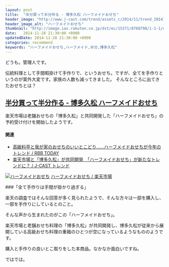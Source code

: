 ```yaml
---
layout: post
title:  "半分買って半分作る - 博多久松 ハーフメイドおせち"
header_image: "http://www.j-cast.com/trend/assets_c/2014/11/trend_20141112110651-thumb-645xauto-55793.jpg"
header_image_alt: "ハーフメイドおせち"
thumbnail: "http://image.ias.rakuten.co.jp/dst/ec/15371/8768798/1-1-1/daef3d231baaa12b4f00683defb2eb8e.jpg"
date:   2014-11-28 21:30:00 +0900
updatedDate: 2014-11-28 21:30:00 +0900
categories: recommend
keywords: "ハーフメイドおせち,ハーフメイド,半分,博多久松"
---
```


どうも。管理人です。

伝統料理として手間暇掛けて手作りで、というおせち。ですが、全てを手作りというのが案外大変です。家族の人数も減ってきました。
そんなところに出てきたおせちとは？

<!-- more -->

## [半分買って半分作る - 博多久松 ハーフメイドおせち](http://rpx.a8.net/svt/ejp?a8mat=25MYET+DRY58I+2HOM+BW8O1&rakuten=y&a8ejpredirect=http%3A%2F%2Fhb.afl.rakuten.co.jp%2Fhgc%2F0ea62065.34400275.0ea62066.204f04c0%2Fa13040188043_25MYET_DRY58I_2HOM_BW8O1%3Fpc%3Dhttp%253A%252F%252Fevent.rakuten.co.jp%252Ftoshikoshi%252Fhalfmade-osechi%252F%26m%3Dhttp%253A%252F%252Fevent.rakuten.co.jp%252Ftoshikoshi%252Fhalfmade-osechi%252F)

楽天市場は老舗おせちの「博多久松」と共同開発した「ハーフメイドおせち」の予約受け付けを開始したようです。

#### 関連
* [高級料亭と我が家のおせちのいいとこどり……ハーフメイドおせちが今年のトレンド / RBB TODAY](http://www.rbbtoday.com/article/2014/11/11/125316.html)
* [楽天市場と「博多久松」が共同開発　「ハーフメイドおせち」が新たなトレンドに？ / J-CAST トレンド](http://www.j-cast.com/trend/2014/11/12220667.html)

<a href="http://rpx.a8.net/svt/ejp?a8mat=25MYET+DRY58I+2HOM+BW8O1&rakuten=y&a8ejpredirect=http%3A%2F%2Fhb.afl.rakuten.co.jp%2Fhgc%2F0ea62065.34400275.0ea62066.204f04c0%2Fa13040188043_25MYET_DRY58I_2HOM_BW8O1%3Fpc%3Dhttp%253A%252F%252Fevent.rakuten.co.jp%252Ftoshikoshi%252Fhalfmade-osechi%252F%26m%3Dhttp%253A%252F%252Fevent.rakuten.co.jp%252Ftoshikoshi%252Fhalfmade-osechi%252F" target="_blank"><img src="http://event.rakuten.co.jp/toshikoshi/halfmade-osechi/img/20141101/img_osechi02.jpg" alt="ハーフメイドおせち"></a>
<a href="http://rpx.a8.net/svt/ejp?a8mat=25MYET+DRY58I+2HOM+BW8O1&rakuten=y&a8ejpredirect=http%3A%2F%2Fhb.afl.rakuten.co.jp%2Fhgc%2F0ea62065.34400275.0ea62066.204f04c0%2Fa13040188043_25MYET_DRY58I_2HOM_BW8O1%3Fpc%3Dhttp%253A%252F%252Fevent.rakuten.co.jp%252Ftoshikoshi%252Fhalfmade-osechi%252F%26m%3Dhttp%253A%252F%252Fevent.rakuten.co.jp%252Ftoshikoshi%252Fhalfmade-osechi%252F" target="_blank">ハーフメイドおせち / 楽天市場</a>
<img border="0" width="1" height="1" src="http://www18.a8.net/0.gif?a8mat=25MYET+DRY58I+2HOM+BW8O1" alt="">

###「全て手作りは手間が掛かり過ぎる」

楽天の調査ではそんな回答が多く見られたようで、そんな方々は一部を購入し、一部を手作りにしているとのこと。

そんな声から生まれたのがこの「ハーフメイドおせち」。

楽天市場と老舗おせち料理の「博多久松」が共同開発し、博多久松が従来から展開している高級おせち料理の重箱のひとつが空になっているようなもののようです。

購入と手作りの良いとこ取りをした本商品。なかなか面白いですね。


ではでは。